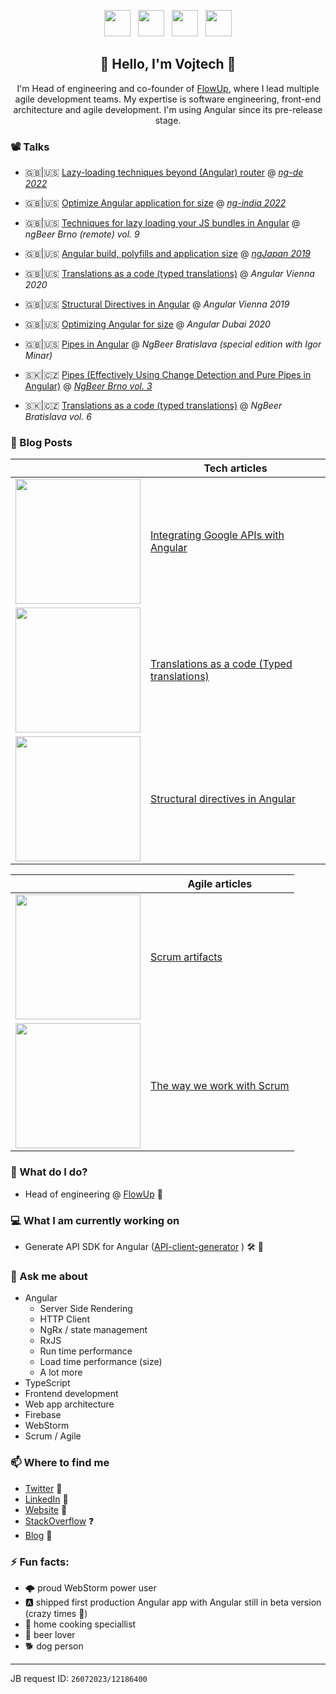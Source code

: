 <p align='center'>
<a href="https://www.linkedin.com/in/vojtechmasek/"><img height="42" src="https://user-images.githubusercontent.com/7274335/104812082-1cb80b80-5800-11eb-9c82-afc728e0be2a.png"></a>&nbsp;&nbsp;
<a href="https://medium.com/@vmasek"><img height="42" src="https://user-images.githubusercontent.com/7274335/104812083-1d50a200-5800-11eb-9d11-00ca7e3f10da.png"></a>&nbsp;&nbsp;
<a href="https://stackoverflow.com/users/3833314/vojtech"><img height="42" src="https://user-images.githubusercontent.com/7274335/104812084-1d50a200-5800-11eb-84b6-37aa65a45baf.png"></a>&nbsp;&nbsp;
<a href="https://twitter.com/VojtechMasek"><img height="42" src="https://user-images.githubusercontent.com/7274335/104812085-1de93880-5800-11eb-9cfc-4e0cea65629e.png"></a>
</p>

<h2 align="center">👋 Hello, I'm Vojtech 👋</h2>
<p align="center">I'm Head of engineering and co-founder of <a href="https://flowup.cz/en">FlowUp<a>, where I lead multiple agile development teams. My expertise is software engineering, front-end architecture and agile development. I'm using Angular since its pre-release stage.</p>

### 📽️ Talks
- 🇬🇧|🇺🇸 [Lazy-loading techniques beyond (Angular) router]( https://www.youtube.com/watch?v=bg4bdqurTnM) @ *[ng-de 2022](https://ng-de.org/)*
  
- 🇬🇧|🇺🇸 [Optimize Angular application for size](https://www.youtube.com/watch?v=_Fw4B6zCHtE) @ *[ng-india 2022](https://www.ng-ind.com/)*
  
- 🇬🇧|🇺🇸 [Techniques for lazy loading your JS bundles in Angular](https://youtu.be/diYL_mgU_jI?t=6623) @ *ngBeer Brno (remote) vol. 9*
  
- 🇬🇧|🇺🇸 [Angular build, polyfills and application size](https://youtu.be/R0ZVW0Dm1Dk) @ *[ngJapan 2019](https://2019.ngjapan.org/#speakers)*

- 🇬🇧|🇺🇸 [Translations as a code (typed translations)](https://youtu.be/2pntJ0yzV1Y) @ *Angular Vienna 2020*

- 🇬🇧|🇺🇸 [Structural Directives in Angular](https://youtu.be/TBcAXgsVFtM) @ *Angular Vienna 2019*

- 🇬🇧|🇺🇸 [Optimizing Angular for size](https://www.youtube.com/watch?v=vm8kO7Wf2Mo) @ *Angular Dubai 2020*

- 🇬🇧|🇺🇸 [Pipes in Angular](https://youtu.be/YdQNtdsm_C0?t=558) @ *NgBeer Bratislava (special edition with Igor Minar)*

- 🇸🇰|🇨🇿 [Pipes (Effectively Using Change Detection and Pure Pipes in Angular)](https://youtu.be/6kklkl5r-TY) @ *[NgBeer Brno vol. 3](https://flowup.cz/ng-beer/brno/3)*

- 🇸🇰|🇨🇿 [Translations as a code (typed translations)](https://youtu.be/u9nWFcWd8mU) @ *NgBeer Bratislava vol. 6*

  
  
### 📰 Blog Posts
||Tech articles|
|---|---|
|<a href="https://medium.com/angular-in-depth/google-apis-with-angular-214fadb8fbc5"><img width="200" src="https://user-images.githubusercontent.com/7274335/104813141-97d0f000-5807-11eb-8418-518fec60cc26.jpg"></a>|[Integrating Google APIs with Angular](https://medium.com/angular-in-depth/google-apis-with-angular-214fadb8fbc5)|
|<a href="https://medium.com/angular-in-depth/angular-typed-translations-29353f0a60bc"><img width="200" src="https://user-images.githubusercontent.com/7274335/104813346-e337ce00-5808-11eb-9637-53d5071edaf5.png"></a>|[Translations as a code (Typed translations)](https://medium.com/angular-in-depth/angular-typed-translations-29353f0a60bc)|
|<a href="https://itnext.io/angular-structural-directives-b54ea21b39a7"><img width="200" src="https://user-images.githubusercontent.com/7274335/104813377-22661f00-5809-11eb-858c-b60574ebea5a.png"></a>|[Structural directives in Angular](https://itnext.io/angular-structural-directives-b54ea21b39a7)|

||Agile articles|
|---|---|
|<a href="https://flowup.cz/en/article/scrum-artifact-documents"><img width="200" src="https://user-images.githubusercontent.com/7274335/104813517-eaaba700-5809-11eb-8c1b-5bc83f4b5e97.png"></a>|[Scrum artifacts](https://flowup.cz/en/article/scrum-artifact-documents)|
|<a href="https://flowup.cz/en/article/everything-you-always-wanted-to-know-about-the-way-we-work-with-scrum"><img width="200" src="https://user-images.githubusercontent.com/7274335/104813517-eaaba700-5809-11eb-8c1b-5bc83f4b5e97.png"></a>|[The way we work with Scrum](https://flowup.cz/en/article/everything-you-always-wanted-to-know-about-the-way-we-work-with-scrum)|

### 💼 What do I do?
- Head of engineering @ [FlowUp](https://flowup.cz/en) 💼

### 💻 What I am currently working on
- Generate API SDK for Angular ([API-client-generator](https://github.com/flowup/api-client-generator) ) 🛠️ 🚀

### 💬 Ask me about
- Angular
  - Server Side Rendering
  - HTTP Client
  - NgRx / state management
  - RxJS
  - Run time performance
  - Load time performance (size)
  - A lot more
- TypeScript
- Frontend development
- Web app architecture
- Firebase
- WebStorm
- Scrum / Agile

### 📫 Where to find me
- [Twitter](https://twitter.com/stephenajulu) 🐤
- [LinkedIn](https://linkedin.com/in/stephenajulu) 💼
- [Website](https://flowup.cz/en) 🔗
- [StackOverflow](https://stackoverflow.com/users/3833314/vojtech) ❓
- [Blog](https://medium.com/@vmasek) 📰

### ⚡ Fun facts:
 - 🌩️ proud WebStorm power user
 - 🅰️ shipped first production Angular app with Angular still in beta version (crazy times 🤪)
 - 🍲 home cooking speciallist 
 - 🍺 beer lover
 - 🐕 dog person

----
JB request ID: `26072023/12186400`

